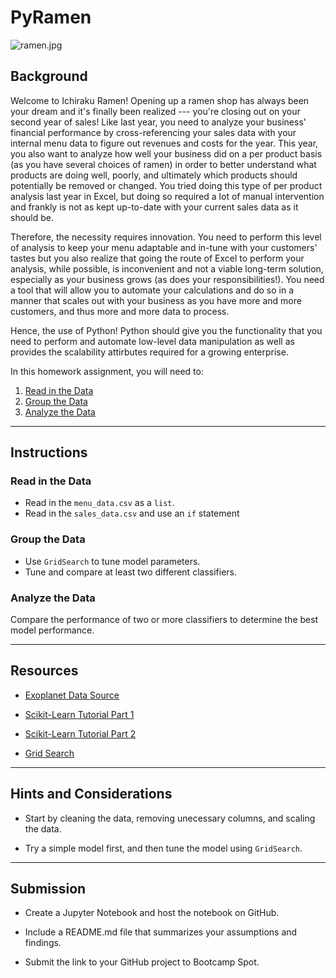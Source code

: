 # PyRamen

![ramen.jpg](Images/ramen.jpg)

## Background

Welcome to Ichiraku Ramen! Opening up a ramen shop has always been your dream and it's finally been realized --- you're closing out on your second year of sales!
Like last year, you need to analyze your business' financial performance by cross-referencing your sales data with your internal menu data to figure out revenues
and costs for the year. This year, you also want to analyze how well your business did on a per product basis (as you have several choices of ramen) in order to 
better understand what products are doing well, poorly, and ultimately which products should potentially be removed or changed. You tried doing this type of per
product analysis last year in Excel, but doing so required a lot of manual intervention and frankly is not as kept up-to-date with your current sales data as it 
should be.

Therefore, the necessity requires innovation. You need to perform this level of analysis to keep your menu adaptable and in-tune with your customers' tastes but
you also realize that going the route of Excel to perform your analysis, while possible, is inconvenient and not a viable long-term solution, especially as your 
business grows (as does your responsibilities!). You need a tool that will allow you to automate your calculations and do so in a manner that scales out with your
business as you have more and more customers, and thus more and more data to process. 

Hence, the use of Python! Python should give you the functionality that you need to perform and automate low-level data manipulation as well as provides the 
scalability attirbutes required for a growing enterprise. 

In this homework assignment, you will need to:

1. [Read in the Data](#Read-in-the-Data)
2. [Group the Data](#Group-the-Data)
3. [Analyze the Data](#Analyze-the-Data)

- - -

## Instructions

### Read in the Data
* Read in the `menu_data.csv` as a `list`.
* Read in the `sales_data.csv` and use an `if` statement 

### Group the Data

* Use `GridSearch` to tune model parameters.
* Tune and compare at least two different classifiers.

### Analyze the Data

Compare the performance of two or more classifiers to determine the best model performance.

- - -

## Resources

* [Exoplanet Data Source](https://www.kaggle.com/nasa/kepler-exoplanet-search-results)

* [Scikit-Learn Tutorial Part 1](https://www.youtube.com/watch?v=4PXAztQtoTg)

* [Scikit-Learn Tutorial Part 2](https://www.youtube.com/watch?v=gK43gtGh49o&t=5858s)

* [Grid Search](https://scikit-learn.org/stable/modules/grid_search.html)

- - -

## Hints and Considerations

* Start by cleaning the data, removing unecessary columns, and scaling the data.

* Try a simple model first, and then tune the model using `GridSearch`.

- - -

## Submission

* Create a Jupyter Notebook and host the notebook on GitHub.

* Include a README.md file that summarizes your assumptions and findings.

* Submit the link to your GitHub project to Bootcamp Spot.
